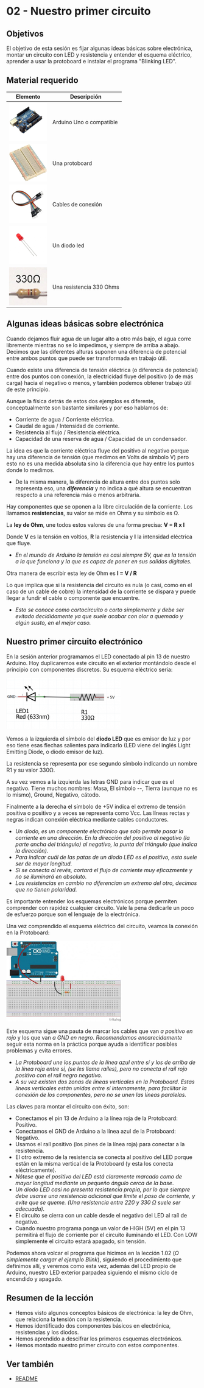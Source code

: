 # 02 - Nuestro primer circuito

[img1]: ./../imatges/ard/ard_02_01.png "Esquema eléctrico"
[img2]: ./../imatges/ard/ard_02_02.jpg "Esquema de montaje"

## Objetivos

El objetivo de esta sesión es fijar algunas ideas básicas sobre electrónica, montar un circuito con LED y resistencia y entender el esquema eléctrico, aprender a usar la protoboard e instalar el programa "Blinking LED".

## Material requerido

| Elemento | Descripción |
|----------|-------------|
| ![Arduino Uno](/imatges/mat/mat_unor3.png) | Arduino Uno o compatible |
| ![Protoboard](/imatges/mat/mat_protoboard.png) | Una protoboard |
| ![Cables](/imatges/mat/mat_cables.png) | Cables de conexión |
| ![LED](/imatges/mat/mat_led.png) | Un diodo led |
| ![Resistencia](/imatges/mat/mat_resis330.png) | Una resistencia 330 Ohms |

## Algunas ideas básicas sobre electrónica

Cuando dejamos fluir agua de un lugar alto a otro más bajo, el agua corre libremente mientras no se lo impedimos, y siempre de arriba a abajo. Decimos que las diferentes alturas suponen una diferencia de potencial entre ambos puntos que puede ser transformada en trabajo útil.

Cuando existe una diferencia de tensión eléctrica (o diferencia de potencial) entre dos puntos con conexión, la electricidad fluye del positivo (o de más carga) hacia el negativo o menos, y también podemos obtener trabajo útil de este principio.

Aunque la física detrás de estos dos ejemplos es diferente, conceptualmente son bastante similares y por eso hablamos de:

- Corriente de agua / Corriente eléctrica.
- Caudal de agua / Intensidad de corriente.
- Resistencia al flujo / Resistencia eléctrica.
- Capacidad de una reserva de agua / Capacidad de un condensador.

La idea es que la corriente eléctrica fluye del positivo al negativo porque hay una diferencia de tensión (que medimos en Volts de símbolo V) pero esto no es una medida absoluta sino la diferencia que hay entre los puntos donde lo medimos.

- De la misma manera, la diferencia de altura entre dos puntos solo representa eso, una **_diferencia_** y no indica a qué altura se encuentran respecto a una referencia más o menos arbitraria.

Hay componentes que se oponen a la libre circulación de la corriente. Los llamamos **resistencias**, su valor se mide en Ohms y su símbolo es Ω.

La **ley de Ohm**, une todos estos valores de una forma precisa: **V = R x I**

Donde **V** es la tensión en voltios, **R** la resistencia y **I** la intensidad eléctrica que fluye.

- _En el mundo de Arduino la tensión es casi siempre 5V, que es la tensión a la que funciona y la que es capaz de poner en sus salidas digitales._

Otra manera de escribir esta ley de Ohm es **I = V / R**

Lo que implica que si la resistencia del circuito es nula (o casi, como en el caso de un cable de cobre) la intensidad de la corriente se dispara y puede llegar a fundir el cable o componente que encuentre.

- _Esto se conoce como cortocircuito o corto simplemente y debe ser evitado decididamente ya que suele acabar con olor a quemado y algún susto, en el mejor caso._

## Nuestro primer circuito electrónico

En la sesión anterior programamos el LED conectado al pin 13 de nuestro Arduino. Hoy duplicaremos este circuito en el exterior montándolo desde el principio con componentes discretos. Su esquema eléctrico sería:

![Esquema eléctrico][img1]

Vemos a la izquierda el símbolo del **diodo LED** que es emisor de luz y por eso tiene esas flechas salientes para indicarlo (LED viene del inglés Light Emitting Diode, o diodo emisor de luz).

La resistencia se representa por ese segundo símbolo indicando un nombre R1 y su valor 330Ω.

A su vez vemos a la izquierda las letras GND para indicar que es el negativo. Tiene muchos nombres: Masa, El símbolo --, Tierra (aunque no es lo mismo), Ground, Negativo, cátodo.

Finalmente a la derecha el símbolo de +5V indica el extremo de tensión positiva o positivo y a veces se representa como Vcc. Las líneas rectas y negras indican conexión eléctrica mediante cables conductores.

- _Un diodo, es un componente electrónico que solo permite pasar la corriente en una dirección. En la dirección del positivo al negativo (la parte ancha del triángulo) al negativo, la punta del triángulo (que indica la dirección)._
- _Para indicar cuál de las patas de un diodo LED es el positivo, esta suele ser de mayor longitud._
- _Si se conecta al revés, cortará el flujo de corriente muy eficazmente y no se iluminará en absoluto._
- _Las resistencias en cambio no diferencian un extremo del otro, decimos que no tienen polaridad._

Es importante entender los esquemas electrónicos porque permiten comprender con rapidez cualquier circuito. Vale la pena dedicarle un poco de esfuerzo porque son el lenguaje de la electrónica.

Una vez comprendido el esquema eléctrico del circuito, veamos la conexión en la Protoboard:

![Esquema de montaje][img2]

Este esquema sigue una pauta de marcar los cables que van _a positivo en rojo_ y los que van _a GND en negro_. _Recomendamos encarecidamente_ seguir esta norma en la práctica porque ayuda a identificar posibles problemas y evita errores.

- _La Protoboard une los puntos de la línea azul entre sí y los de arriba de la línea roja entre sí, (se les llama raíles), pero no conecta el raíl rojo positivo con el raíl negro negativo._
- _A su vez existen dos zonas de líneas verticales en la Protoboard. Estas líneas verticales están unidas entre sí internamente, para facilitar la conexión de los componentes, pero no se unen las líneas paralelas._

Las claves para montar el circuito con éxito, son:

- Conectamos el pin 13 de Arduino a la línea roja de la Protoboard: Positivo.
- Conectamos el GND de Arduino a la línea azul de la Protoboard: Negativo.
- Usamos el raíl positivo (los pines de la línea roja) para conectar a la resistencia.
- El otro extremo de la resistencia se conecta al positivo del LED porque están en la misma vertical de la Protoboard (y esta los conecta eléctricamente).
- _Nótese que el positivo del LED está claramente marcado como de mayor longitud mediante un pequeño ángulo cerca de la base_.
- _Un diodo LED casi no presenta resistencia propia, por lo que siempre debe usarse una resistencia adicional que limite el paso de corriente, y evite que se queme. (Una resistencia entre 220 y 330 Ω suele ser adecuada)._
- El circuito se cierra con un cable desde el negativo del LED al raíl de negativo.
- Cuando nuestro programa ponga un valor de HIGH (5V) en el pin 13 permitirá el flujo de corriente por el circuito iluminando el LED. Con LOW simplemente el circuito estará apagado, sin tensión.

Podemos ahora volcar el programa que hicimos en la lección 1.02 (_O simplemente cargar el ejemplo Blink_), siguiendo el procedimiento que definimos allí, y veremos como esta vez, además del LED propio de Arduino, nuestro LED exterior parpadea siguiendo el mismo ciclo de encendido y apagado.

## Resumen de la lección

- Hemos visto algunos conceptos básicos de electrónica: la ley de Ohm, que relaciona la tensión con la resistencia.
- Hemos identificado dos componentes básicos en electrónica, resistencias y los diodos.
- Hemos aprendido a descifrar los primeros esquemas electrónicos.
- Hemos montado nuestro primer circuito con estos componentes.

## Ver también

- [README](../README.md)
